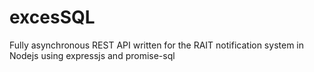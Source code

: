 # excesSQL
Fully asynchronous REST API written for the RAIT notification system in Nodejs using expressjs and promise-sql
